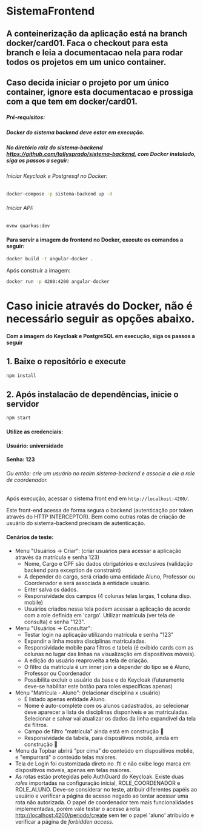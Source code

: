 # SistemaFrontend

## A conteinerização da aplicação está na branch docker/card01. Faca o checkout para esta branch e leia a documentacao nela para rodar todos os projetos em um unico container.

## Caso decida iniciar o projeto por um único container, ignore esta documentacao e prossiga com a que tem em docker/card01.

##### Pré-requisitos:
##### Docker do sistema backend deve estar em execução.
##### No diretório raiz do sistema-backend <https://github.com/tallysprado/sistema-backend>, com Docker instalado, siga os passos a seguir:
###### Iniciar Keycloak e Postgresql no Docker:
```bash script
docker-compose -p sistema-backend up -d
```
###### Iniciar API:
```bash script
mvnw quarkus:dev
```

#### Para servir a imagem do frontend no Docker, execute os comandos a seguir:
```bash script
docker build -t angular-docker .
```
Após construir a imagem:
```bash script
docker run -p 4200:4200 angular-docker
```
# Caso inicie através do Docker, não é necessário seguir as opções abaixo.


#### Com a imagem do Keycloak e PostgreSQL em execução, siga os passos a seguir
## 1. Baixe o repositório e execute
```bash script
npm install
```

## 2. Após instalacão de dependências, inicie o servidor
```bash script
npm start
```

#### Utilize as credenciais:
#### Usuário: __universidade__
#### Senha: __123__
###### Ou então: crie um usuário no _realm_ sistema-backend e associe a ele a _role_ de coordenador.

Após execução, acessar o sistema front end em `http://localhost:4200/`.

Este front-end acessa de forma segura o backend (autenticação por token através do HTTP INTERCEPTOR). Bem como outras rotas de criação de usuário do sistema-backend
precisam de autenticação.

#### Cenários de teste:
- Menu "Usuários -> Criar": (criar usuários para acessar a aplicação através da matrícula e senha 123)
    - Nome, Cargo e CPF são dados obrigatórios e exclusivos (validação backend para exception de constraint)
    - A depender do cargo, será criado uma entidade Aluno, Professor ou Coordenador e será associada 
    à entidade usuário.
    - Enter salva os dados.
    - Responsividade dos campos (4 colunas telas largas, 1 coluna disp. mobile)
    - Usuários criados nessa tela podem acessar a aplicação de acordo com a role definida em 'cargo'. Utilizar matrícula (ver tela de consulta) e senha "123".
- Menu "Usuários -> Consultar": 
    - Testar login na aplicação utilizando matrícula e senha "123"  
    - Expandir a linha mostra disciplinas matriculadas.
    - Responsividade mobile para filtros e tabela (é exibido cards com as colunas no lugar das linhas na visualização
    em dispositivos móveis).
    - A edição do usuário reaproveita a tela de criação.
    - O filtro da matrícula é um inner join a depender do tipo se é Aluno, Professor ou Coordenador
    - Possibilita excluir o usuário da base e do Keycloak (futuramente deve-se habilitar este botão para roles específicas apenas)
- Menu "Matrícula - Aluno": (relacionar disciplina x usuário)
    - É listado apenas entidade Aluno.
    - Nome é auto-complete com os alunos cadastrados, ao selecionar deve aparecer a lista de disciplinas disponíveis
    e as matriculadas. Selecionar e salvar vai atualizar os dados da linha expandível da tela de filtros.
    - Campo de filtro "matrícula" ainda está em construção :construction:
    - Responsividade da tabela, para dispositivos mobile, ainda em construção :construction:
- Menu da Topbar abrirá "por cima" do conteúdo em dispositivos mobile, e "empurrará" o conteúdo telas maiores.
- Tela de Login foi customizada direto no .ftl e não exibe logo marca em dispositivos móveis, apenas em telas maiores.
- As rotas estão protegidas pelo AuthGuard do Keycloak. Existe duas _roles_ importadas na configuração inicial, 
ROLE_COORDENADOR e ROLE_ALUNO. Deve-se considerar no teste, atribuir diferentes papéis ao usuário e verificar a página
de acesso negado ao tentar acessar uma rota não autorizada. O papel de coordenador tem mais funcionalidades implementadas,
porém vale testar o acesso à rota <http://localhost:4200/periodo/create> sem ter o papel 'aluno' atribuído e verificar a página de _forbidden access_.
